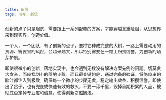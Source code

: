 ```yaml
---
title: 新信
tags: 书写, 新信
---
```


创新的点子只是起航，需要跟上一系列配套的方案，才能穿越重重险阻，从思想界来到现实界，创造价值。

一个人，一个团队，有了创新的点子，要将它种成完整的大树，一路上需要动用的资源、需要冒的风险，会越来越大，所以特别需要在一路上积攒信誉，为创新的萌芽护航。

即使很微小的创新，落地实现中，也会遇到无数没有解决方案先例的问题。切莫贪大贪全，而应找到小的落地步骤，而且最关键的是，通过完备的验证，将能绞出的脑汁都注入到极致，确保每一个微小的步骤无虞，稳定输出效益，积攒信誉。即使出了岔子，也有兜底或快速有效的救火，不要一泻千里，毁掉前期积累的人品，被彻底否定掉专业度和诚意，使得创新之船搁浅。
